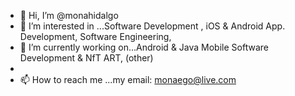 - 👋 Hi, I’m @monahidalgo
- 👀 I’m interested in ...Software Development , iOS & Android App. Development, Software Engineering, 
- 🌱 I’m currently working on...Android & Java Mobile Software Development & NfT ART, (other)
- 
- 📫 How to reach me ...my email: monaego@live.com

<!---
monahidalgo/monahidalgo is a ✨ special ✨ repository because its `README.md` (this file) appears on your GitHub profile.
You can click the Preview link to take a look at your changes.
--->

